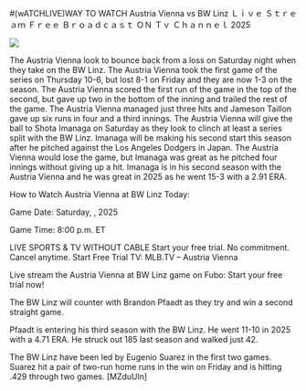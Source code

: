 #(wATCHLIVE)WAY TO WATCH Austria Vienna vs BW Linz Ｌｉｖｅ Ｓｔｒｅａｍ Ｆｒｅｅ Ｂｒｏａｄｃａｓｔ ＯＮ Ｔｖ Ｃｈａｎｎｅｌ  2025  
  
  
[![](https://i.imgur.com/qSNzIqt.png)](https://movie.rssnews.media/xJTkwcUE.php)  
  
The Austria Vienna look to bounce back from a loss on Saturday night when they take on the BW Linz. The Austria Vienna took the first game of the series on Thursday 10-6, but lost 8-1 on Friday and they are now 1-3 on the season. The Austria Vienna scored the first run of the game in the top of the second, but gave up two in the bottom of the inning and trailed the rest of the game. The Austria Vienna managed just three hits and Jameson Taillon gave up six runs in four and a third innings. The Austria Vienna will give the ball to Shota Imanaga on Saturday as they look to clinch at least a series split with the BW Linz. Imanaga will be making his second start this season after he pitched against the Los Angeles Dodgers in Japan. The Austria Vienna would lose the game, but Imanaga was great as he pitched four innings without giving up a hit. Imanaga is in his second season with the Austria Vienna and he was great in 2025 as he went 15-3 with a 2.91 ERA.

How to Watch Austria Vienna at BW Linz Today:

Game Date: Saturday, , 2025

Game Time: 8:00 p.m. ET

LIVE SPORTS & TV WITHOUT CABLE
Start your free trial. No commitment. Cancel anytime.
Start Free Trial
TV: MLB.TV – Austria Vienna

Live stream the Austria Vienna at BW Linz game on Fubo: Start your free trial now!

The BW Linz will counter with Brandon Pfaadt as they try and win a second straight game.

Pfaadt is entering his third season with the BW Linz. He went 11-10 in 2025 with a 4.71 ERA. He struck out 185 last season and walked just 42.

The BW Linz have been led by Eugenio Suarez in the first two games. Suarez hit a pair of two-run home runs in the win on Friday and is hitting .429 through two games. [MZduUln]